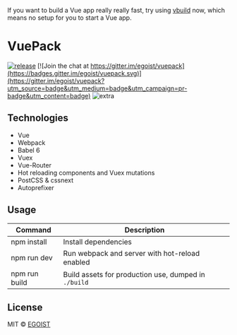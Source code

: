 If you want to build a Vue app really really fast, try using [vbuild](https://github.com/egoist/vbuild) now, which means no setup for you to start a Vue app.

# VuePack

[![release](https://img.shields.io/github/release/egoist/vuepack.svg)](https://github.com/egoist/vuepack/releases)
[![Join the chat at https://gitter.im/egoist/vuepack](https://badges.gitter.im/egoist/vuepack.svg)](https://gitter.im/egoist/vuepack?utm_source=badge&utm_medium=badge&utm_campaign=pr-badge&utm_content=badge)
![extra](https://img.shields.io/badge/actively%20maintained-yes-ff69b4.svg)

## Technologies

- Vue
- Webpack
- Babel 6
- Vuex
- Vue-Router
- Hot reloading components and Vuex mutations
- PostCSS & cssnext
- Autoprefixer

## Usage

|Command|Description|
|---|---|
|npm install|Install dependencies|
|npm run dev|Run webpack and server with hot-reload enabled|
|npm run build|Build assets for production use, dumped in `./build`|

## License

MIT &copy; [EGOIST](https://github.com/egoist)
